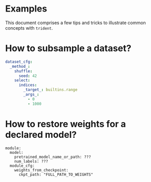 # Examples

This document comprises a few tips and tricks to illustrate common concepts with `trident`.


# How to subsample a dataset?

```yaml
dataset_cfg:
  _method_:
    shuffle:
      seed: 42
    select:
      indices:
        _target_: builtins.range
        _args_:
          - 0
          - 1000
````

# How to restore weights for a declared model?
```
module:
  model:
    pretrained_model_name_or_path: ???
    num_labels: ???
  module_cfg:
    weights_from_checkpoint:
      ckpt_path: "FULL_PATH_TO_WEIGHTS"
```
